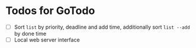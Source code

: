 # Todos for GoTodo

- [ ] Sort `list` by priority, deadline and add time, additionally sort `list --add` by done time
- [ ] Local web server interface
